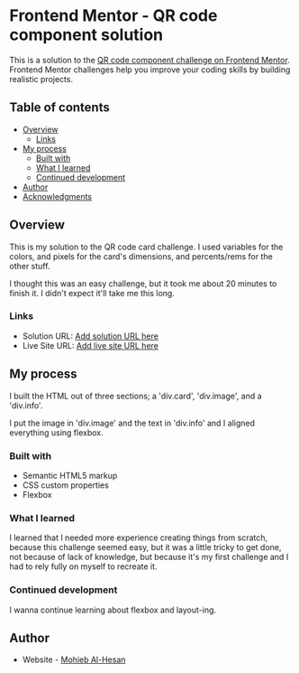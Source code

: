 # Frontend Mentor - QR code component solution

This is a solution to the [QR code component challenge on Frontend Mentor](https://www.frontendmentor.io/challenges/qr-code-component-iux_sIO_H). Frontend Mentor challenges help you improve your coding skills by building realistic projects. 

## Table of contents

- [Overview](#overview)
  - [Links](#links)
- [My process](#my-process)
  - [Built with](#built-with)
  - [What I learned](#what-i-learned)
  - [Continued development](#continued-development)
- [Author](#author)
- [Acknowledgments](#acknowledgments)


## Overview
  This is my solution to the QR code card challenge. I used variables for the colors, and pixels for the card's dimensions, and percents/rems for the other stuff.

  I thought this was an easy challenge, but it took me about 20 minutes to finish it. I didn't expect it'll take me this long.
  
### Links
  - Solution URL: [Add solution URL here](https://github.com/dev-mohieb/QR-code-challenge)
  - Live Site URL: [Add live site URL here](https://your-live-site-url.com)

## My process
  I built the HTML out of three sections; a 'div.card', 'div.image', and a 'div.info'. 
  
  I put the image in 'div.image' and the text in 'div.info' and I aligned everything using flexbox.

### Built with
  - Semantic HTML5 markup
  - CSS custom properties
  - Flexbox

### What I learned
  I learned that I needed more experience creating things from scratch, because this challenge seemed easy, but it was a little tricky to get done, not because of lack of knowledge, but because it's my first challenge and I had to rely fully on myself to recreate it. 

### Continued development
  I wanna continue learning about flexbox and layout-ing.

## Author
  - Website - [Mohieb Al-Hesan](mohieb-portfolio.netlify.app)